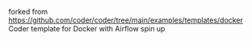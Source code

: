 forked from https://github.com/coder/coder/tree/main/examples/templates/docker
Coder template for Docker with Airflow spin up
